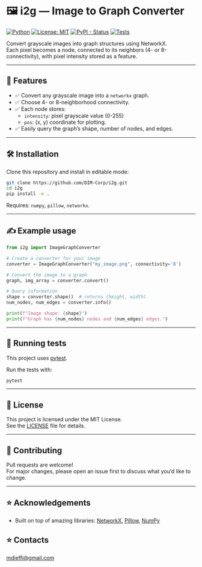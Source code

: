 
# 🖼️ i2g — Image to Graph Converter

[![Python](https://img.shields.io/badge/python-3.7%2B-blue.svg)](https://www.python.org/)
[![License: MIT](https://img.shields.io/badge/License-MIT-green.svg)](LICENSE)
[![PyPI - Status](https://img.shields.io/badge/status-active-brightgreen.svg)]()
[![Tests](https://img.shields.io/badge/tests-passing-brightgreen.svg)]()

Convert grayscale images into graph structures using NetworkX.  
Each pixel becomes a node, connected to its neighbors (4- or 8-connectivity), with pixel intensity stored as a feature.

---

## 🚀 Features

- ✅ Convert any grayscale image into a `networkx` graph.
- ✅ Choose 4- or 8-neighborhood connectivity.
- ✅ Each node stores:
  - `intensity`: pixel grayscale value (0-255)
  - `pos`: (x, y) coordinate for plotting.
- ✅ Easily query the graph’s shape, number of nodes, and edges.

---

## 🛠️ Installation

Clone this repository and install in editable mode:

```bash
git clone https://github.com/DIM-Corp/i2g.git
cd i2g
pip install -e .
```

Requires: `numpy`, `pillow`, `networkx`.

---

## ✍️ Example usage

```python
from i2g import ImageGraphConverter

# Create a converter for your image
converter = ImageGraphConverter("my_image.png", connectivity='8')

# Convert the image to a graph
graph, img_array = converter.convert()

# Query information
shape = converter.shape()  # returns (height, width)
num_nodes, num_edges = converter.info()

print(f"Image shape: {shape}")
print(f"Graph has {num_nodes} nodes and {num_edges} edges.")
```

---

## 🚀 Running tests

This project uses [pytest](https://pytest.org).

Run the tests with:

```bash
pytest
```

---

## 📄 License

This project is licensed under the MIT License.  
See the [LICENSE](LICENSE) file for details.

---

## 💪 Contributing

Pull requests are welcome!  
For major changes, please open an issue first to discuss what you’d like to change.

---

## ⭐ Acknowledgements

- Built on top of amazing libraries: [NetworkX](https://networkx.org/), [Pillow](https://python-pillow.org/), [NumPy](https://numpy.org/)


## ⭐ Contacts 
mdieffi@gmail.com